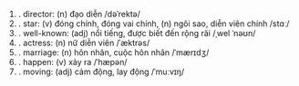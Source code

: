1. \. director: (n) đạo diễn /dəˈrektə/
2. \. star: (v) đóng chính, đóng vai chính, (n) ngôi sao, diễn viên chính /stɑː/
3. \. well-known: (adj) nổi tiếng, được biết đến rộng rãi /ˌwel ˈnəʊn/
4. \. actress: (n) nữ diễn viên /ˈæktrəs/
5. \. marriage: (n) hôn nhân, cuộc hôn nhân /ˈmærɪdʒ/
6. \. happen: (v) xảy ra /ˈhæpən/
7. \. moving: (adj) cảm động, lay động /ˈmuːvɪŋ/